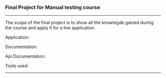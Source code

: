 ### **Final Project for Manual testing course**

---

The scope of the final project is to show all the knowlegde gained during the course and apply it for a live application.

Application:

Documentation:

Api Documentation:

Tools used:

---

